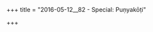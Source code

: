 +++
title = "2016-05-12__82 - Special: Puṇyakōṭi"

+++
<div class="js_include" url="/kannada/gIte/gOvina_hADu/2016-05-12__82_-_Special_PuNyakoTi/"  newLevelForH1="2" includeTitle="true"> </div>  

